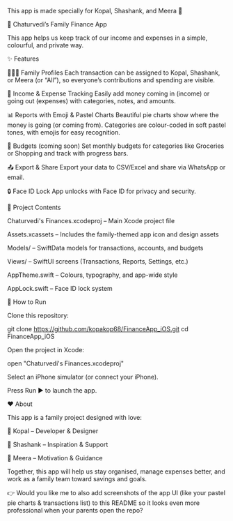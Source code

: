 This app is made specially for Kopal, Shashank, and Meera 💜

📱 Chaturvedi’s Family Finance App

This app helps us keep track of our income and expenses in a simple, colourful, and private way.

✨ Features

👨‍👩‍👧 Family Profiles
Each transaction can be assigned to Kopal, Shashank, or Meera (or “All”), so everyone’s contributions and spending are visible.

💸 Income & Expense Tracking
Easily add money coming in (income) or going out (expenses) with categories, notes, and amounts.

📊 Reports with Emoji & Pastel Charts
Beautiful pie charts show where the money is going (or coming from).
Categories are colour-coded in soft pastel tones, with emojis for easy recognition.

🎯 Budgets (coming soon)
Set monthly budgets for categories like Groceries or Shopping and track with progress bars.

📤 Export & Share
Export your data to CSV/Excel and share via WhatsApp or email.

🔒 Face ID Lock
App unlocks with Face ID for privacy and security.

📂 Project Contents

Chaturvedi's Finances.xcodeproj – Main Xcode project file

Assets.xcassets – Includes the family-themed app icon and design assets

Models/ – SwiftData models for transactions, accounts, and budgets

Views/ – SwiftUI screens (Transactions, Reports, Settings, etc.)

AppTheme.swift – Colours, typography, and app-wide style

AppLock.swift – Face ID lock system

🚀 How to Run

Clone this repository:

git clone https://github.com/kopakop68/FinanceApp_iOS.git
cd FinanceApp_iOS


Open the project in Xcode:

open "Chaturvedi's Finances.xcodeproj"


Select an iPhone simulator (or connect your iPhone).

Press Run ▶ to launch the app.

❤️ About

This app is a family project designed with love:

👩 Kopal – Developer & Designer

👨 Shashank – Inspiration & Support

👩 Meera – Motivation & Guidance

Together, this app will help us stay organised, manage expenses better, and work as a family team toward savings and goals.

👉 Would you like me to also add screenshots of the app UI (like your pastel pie charts & transactions list) to this README so it looks even more professional when your parents open the repo?
